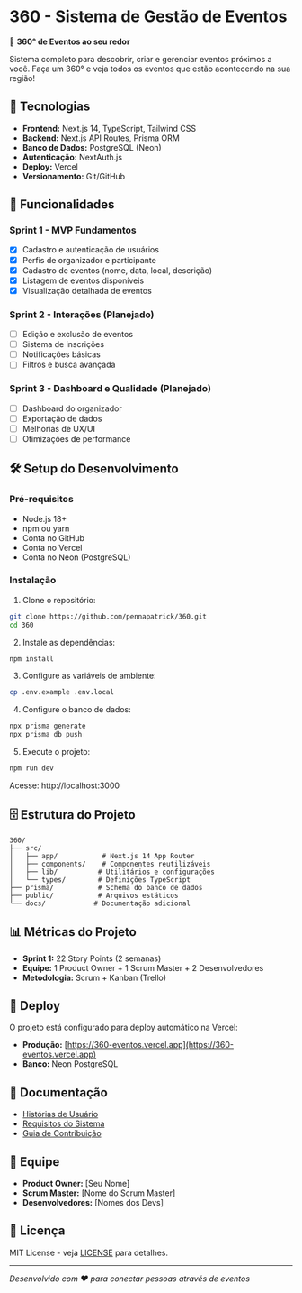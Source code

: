 # 360 - Sistema de Gestão de Eventos

🌟 **360° de Eventos ao seu redor**

Sistema completo para descobrir, criar e gerenciar eventos próximos a você. Faça um 360° e veja todos os eventos que estão acontecendo na sua região!

## 🚀 Tecnologias

- **Frontend:** Next.js 14, TypeScript, Tailwind CSS
- **Backend:** Next.js API Routes, Prisma ORM
- **Banco de Dados:** PostgreSQL (Neon)
- **Autenticação:** NextAuth.js
- **Deploy:** Vercel
- **Versionamento:** Git/GitHub

## 🎯 Funcionalidades

### Sprint 1 - MVP Fundamentos
- [x] Cadastro e autenticação de usuários
- [x] Perfis de organizador e participante
- [x] Cadastro de eventos (nome, data, local, descrição)
- [x] Listagem de eventos disponíveis
- [x] Visualização detalhada de eventos

### Sprint 2 - Interações (Planejado)
- [ ] Edição e exclusão de eventos
- [ ] Sistema de inscrições
- [ ] Notificações básicas
- [ ] Filtros e busca avançada

### Sprint 3 - Dashboard e Qualidade (Planejado)
- [ ] Dashboard do organizador
- [ ] Exportação de dados
- [ ] Melhorias de UX/UI
- [ ] Otimizações de performance

## 🛠️ Setup do Desenvolvimento

### Pré-requisitos
- Node.js 18+
- npm ou yarn
- Conta no GitHub
- Conta no Vercel
- Conta no Neon (PostgreSQL)

### Instalação

1. Clone o repositório:
```bash
git clone https://github.com/pennapatrick/360.git
cd 360
```

2. Instale as dependências:
```bash
npm install
```

3. Configure as variáveis de ambiente:
```bash
cp .env.example .env.local
```

4. Configure o banco de dados:
```bash
npx prisma generate
npx prisma db push
```

5. Execute o projeto:
```bash
npm run dev
```

Acesse: http://localhost:3000

## 🗄️ Estrutura do Projeto

```
360/
├── src/
│   ├── app/           # Next.js 14 App Router
│   ├── components/    # Componentes reutilizáveis
│   ├── lib/          # Utilitários e configurações
│   └── types/        # Definições TypeScript
├── prisma/           # Schema do banco de dados
├── public/           # Arquivos estáticos
└── docs/            # Documentação adicional
```

## 📊 Métricas do Projeto

- **Sprint 1:** 22 Story Points (2 semanas)
- **Equipe:** 1 Product Owner + 1 Scrum Master + 2 Desenvolvedores
- **Metodologia:** Scrum + Kanban (Trello)

## 🚀 Deploy

O projeto está configurado para deploy automático na Vercel:
- **Produção:** [https://360-eventos.vercel.app](https://360-eventos.vercel.app)
- **Banco:** Neon PostgreSQL

## 📝 Documentação

- [Histórias de Usuário](./docs/user-stories.md)
- [Requisitos do Sistema](./docs/requirements.md)
- [Guia de Contribuição](./docs/contributing.md)

## 👥 Equipe

- **Product Owner:** [Seu Nome]
- **Scrum Master:** [Nome do Scrum Master]
- **Desenvolvedores:** [Nomes dos Devs]

## 📄 Licença

MIT License - veja [LICENSE](LICENSE) para detalhes.

---
*Desenvolvido com ❤️ para conectar pessoas através de eventos*
